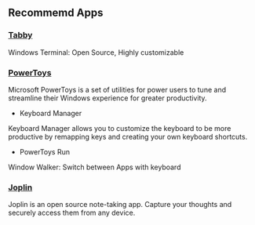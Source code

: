 ## Recommemd Apps

### [Tabby](https://tabby.sh/)

Windows Terminal: Open Source, Highly customizable

### [PowerToys](https://learn.microsoft.com/en-us/windows/powertoys/)

Microsoft PowerToys is a set of utilities for power users to tune and streamline their Windows experience for greater productivity.

- Keyboard Manager

Keyboard Manager allows you to customize the keyboard to be more productive by remapping keys and creating your own keyboard shortcuts.

- PowerToys Run

Window Walker: Switch between Apps with keyboard

### [Joplin](https://joplinapp.org/)

Joplin is an open source note-taking app. Capture your thoughts and securely access them from any device.
